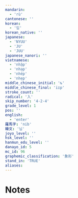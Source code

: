 ```yaml
---
mandarin:
  - 'rù'
cantonese: ''
korean:
  - '입'
korean_native: ''
japanese:
  - 'NYUU'
  - 'JU'
  - 'JUU'
japanese_nanori: ''
vietnamese:
  - 'nhập'
  - 'nhạp'
  - 'nhép'
  - 'nhẹp'
middle_chinese_initial: 'ȵ'
middle_chinese_final: 'iɪp'
stroke_count: ''
radical: '入'
skip_number: '4-2-4'
grade_level: 1
pos: ''
english:
  - 'enter'
羅馬字: 'nib'
韓文: '닙'
joyo_level: ''
hsk_level: ''
hanmun_edu_level: ''
danayo_id: 5
mc_id: 96
graphemic_classification: '象形'
stand_in: 'TRUE'
aliases:
---
```


# Notes
